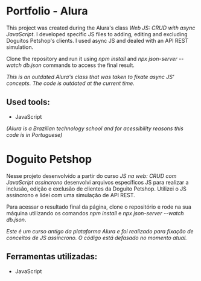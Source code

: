 # Portfolio - Alura

This project was created during the Alura's class *Web JS: CRUD with async JavaScript*. I developed specific JS files to adding, editing and excluding Doguitos Petshop's clients. I used async JS and dealed with an API REST simulation.

Clone the repository and run it using *npm install* and *npx json-server --watch db.json* commands to access the final result.

*This is an outdated Alura's class that was taken to fixate async JS' concepts. The code is outdated at the current time.*

## Used tools:

* JavaScript

*(Alura is a Brazilian technology school and for acessibility reasons this code is in Portuguese)*

#

# Doguito Petshop

Nesse projeto desenvolvido a partir do curso *JS na web: CRUD com JavaScript assíncrono* desenvolvi arquivos específicos JS para realizar a inclusão, edição e exclusão de clientes da Doguito Petshop. Utilizei o JS assíncrono e lidei com uma simulação de API REST. 

Para acessar o resultado final da página, clone o repositório e rode na sua máquina utilizando os comandos *npm install* e *npx json-server --watch db.json*.

*Este é um curso antigo da plataforma Alura e foi realizado para fixação de conceitos de JS assíncrono. O código está defasado no momento atual.*

## Ferramentas utilizadas:

* JavaScript

